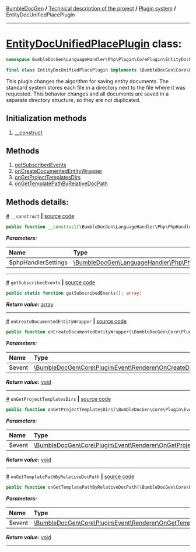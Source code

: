 [BumbleDocGen](../../README.md) **/**
[Technical description of the project](../readme.md) **/**
[Plugin system](../04_pluginSystem.md) **/**
EntityDocUnifiedPlacePlugin

---


# [EntityDocUnifiedPlacePlugin](https://github.com/bumble-tech/bumble-doc-gen/blob/master/src/LanguageHandler/Php/Plugin/CorePlugin/EntityDocUnifiedPlace/EntityDocUnifiedPlacePlugin.php#L18) class:

```php
namespace BumbleDocGen\LanguageHandler\Php\Plugin\CorePlugin\EntityDocUnifiedPlace;

final class EntityDocUnifiedPlacePlugin implements \BumbleDocGen\Core\Plugin\PluginInterface, \Symfony\Component\EventDispatcher\EventSubscriberInterface
```
This plugin changes the algorithm for saving entity documents. The standard system stores each file
in a directory next to the file where it was requested. This behavior changes and all documents are saved
in a separate directory structure, so they are not duplicated.

## Initialization methods

1. [__construct](#m-construct) 
## Methods

1. [getSubscribedEvents](#mgetsubscribedevents) 
1. [onCreateDocumentedEntityWrapper](#moncreatedocumentedentitywrapper) 
1. [onGetProjectTemplatesDirs](#mongetprojecttemplatesdirs) 
1. [onGetTemplatePathByRelativeDocPath](#mongettemplatepathbyrelativedocpath) 

## Methods details:

<a name="m-construct" href="#m-construct">#</a> `__construct`  **|** [source code](https://github.com/bumble-tech/bumble-doc-gen/blob/master/src/LanguageHandler/Php/Plugin/CorePlugin/EntityDocUnifiedPlace/EntityDocUnifiedPlacePlugin.php#L23)
```php
public function __construct(\BumbleDocGen\LanguageHandler\Php\PhpHandlerSettings $phpHandlerSettings);
```

***Parameters:***

| Name | Type | Description |
|:-|:-|:-|
$phpHandlerSettings | [\BumbleDocGen\LanguageHandler\Php\PhpHandlerSettings](https://github.com/bumble-tech/bumble-doc-gen/blob/master/src/LanguageHandler/Php/PhpHandlerSettings.php) | - |

---

<a name="mgetsubscribedevents" href="#mgetsubscribedevents">#</a> `getSubscribedEvents`  **|** [source code](https://github.com/bumble-tech/bumble-doc-gen/blob/master/src/LanguageHandler/Php/Plugin/CorePlugin/EntityDocUnifiedPlace/EntityDocUnifiedPlacePlugin.php#L29)
```php
public static function getSubscribedEvents(): array;
```

***Return value:*** [array](https://www.php.net/manual/en/language.types.array.php)

---

<a name="moncreatedocumentedentitywrapper" href="#moncreatedocumentedentitywrapper">#</a> `onCreateDocumentedEntityWrapper`  **|** [source code](https://github.com/bumble-tech/bumble-doc-gen/blob/master/src/LanguageHandler/Php/Plugin/CorePlugin/EntityDocUnifiedPlace/EntityDocUnifiedPlacePlugin.php#L38)
```php
public function onCreateDocumentedEntityWrapper(\BumbleDocGen\Core\Plugin\Event\Renderer\OnCreateDocumentedEntityWrapper $event): void;
```

***Parameters:***

| Name | Type | Description |
|:-|:-|:-|
$event | [\BumbleDocGen\Core\Plugin\Event\Renderer\OnCreateDocumentedEntityWrapper](https://github.com/bumble-tech/bumble-doc-gen/blob/master/src/Core/Plugin/Event/Renderer/OnCreateDocumentedEntityWrapper.php) | - |

***Return value:*** [void](https://www.php.net/manual/en/language.types.void.php)

---

<a name="mongetprojecttemplatesdirs" href="#mongetprojecttemplatesdirs">#</a> `onGetProjectTemplatesDirs`  **|** [source code](https://github.com/bumble-tech/bumble-doc-gen/blob/master/src/LanguageHandler/Php/Plugin/CorePlugin/EntityDocUnifiedPlace/EntityDocUnifiedPlacePlugin.php#L54)
```php
public function onGetProjectTemplatesDirs(\BumbleDocGen\Core\Plugin\Event\Renderer\OnGetProjectTemplatesDirs $event): void;
```

***Parameters:***

| Name | Type | Description |
|:-|:-|:-|
$event | [\BumbleDocGen\Core\Plugin\Event\Renderer\OnGetProjectTemplatesDirs](https://github.com/bumble-tech/bumble-doc-gen/blob/master/src/Core/Plugin/Event/Renderer/OnGetProjectTemplatesDirs.php) | - |

***Return value:*** [void](https://www.php.net/manual/en/language.types.void.php)

---

<a name="mongettemplatepathbyrelativedocpath" href="#mongettemplatepathbyrelativedocpath">#</a> `onGetTemplatePathByRelativeDocPath`  **|** [source code](https://github.com/bumble-tech/bumble-doc-gen/blob/master/src/LanguageHandler/Php/Plugin/CorePlugin/EntityDocUnifiedPlace/EntityDocUnifiedPlacePlugin.php#L45)
```php
public function onGetTemplatePathByRelativeDocPath(\BumbleDocGen\Core\Plugin\Event\Renderer\OnGetTemplatePathByRelativeDocPath $event): void;
```

***Parameters:***

| Name | Type | Description |
|:-|:-|:-|
$event | [\BumbleDocGen\Core\Plugin\Event\Renderer\OnGetTemplatePathByRelativeDocPath](https://github.com/bumble-tech/bumble-doc-gen/blob/master/src/Core/Plugin/Event/Renderer/OnGetTemplatePathByRelativeDocPath.php) | - |

***Return value:*** [void](https://www.php.net/manual/en/language.types.void.php)

---
